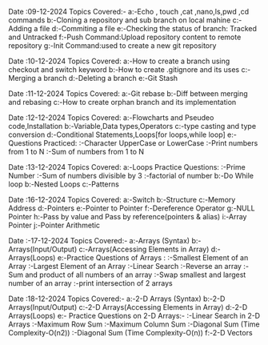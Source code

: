 Date :09-12-2024
Topics Covered:-
a:-Echo , touch ,cat ,nano,ls,pwd ,cd  commands
b:-Cloning a repository and sub branch on local mahine
c:-Adding a file
d:-Commiting a file
e:-Checking the status of branch: Tracked and Untracked
f:-Push Command:Upload repository content to remote repository
g:-Init Command:used to create a new git repository

Date :10-12-2024
Topics Covered:
a:-How to create a branch using checkout and switch keyword
b:-How to create .gitignore and its uses
c:-Merging a branch
d:-Deleting a branch
e:-Git Stash

Date :11-12-2024
Topics Covered:
a:-Git rebase
b:-Diff between merging and rebasing
c:-How to create orphan branch and its implementation

Date :12-12-2024
Topics Covered:
a:-Flowcharts and Pseudeo code,Installation
b:-Variable,Data types,Operators
c:-type casting and type conversion
d:-Conditional Statements,Loops[for loops,while loop]
e:-Questions Practiced:
  :-Character UpperCase or LowerCase
  :-Print numbers from 1 to N
  :-Sum of numbers from 1 to N
  

Date :13-12-2024
Topics Covered:
a:-Loops Practice Questions:
 :-Prime Number
 :-Sum of numbers divisible by 3
 :-factorial of number
b:-Do While loop
b:-Nested Loops
c:-Patterns

Date :16-12-2024
Topics Covered:
a:-Switch 
b:-Structure
c:-Memory Address
d:-Pointers
e:-Pointer to Pointer
f:-Dereference Operator
g:-NULL Pointer
h:-Pass by value and Pass by reference(pointers & alias)
i:-Array Pointer
j:-Pointer Arithmetic

Date :-17-12-2024
Topics Covered:-
a:-Arrays (Syntax)
b:-Arrays(Input/Output)
c:-Arrays(Accessing Elements in Array)
d:-Arrays(Loops)
e:-Practice Questions of Arrays :
  :-Smallest Element of an Array
  :-Largest  Element of an Array
  :-Linear Search
  :-Reverse an array
  :-Sum and product of all numbers of an array
  :-Swap smallest and largest number of an array
  :-print intersection of 2 arrays
  
Date :18-12-2024
Topics Covered:-
a:-2-D Arrays (Syntax)
b:-2-D Arrays(Input/Output)
c:-2-D Arrays(Accessing Elements in Array)
d:-2-D Arrays(Loops)
e:- Practice Questions on 2-D Arrays:-
  :-Linear Search in 2-D Arrays
  :-Maximum Row Sum
  :-Maximum Column Sum
  :-Diagonal Sum (Time Complexity-O(n2))
  :-Diagonal Sum (Time Complexity-O(n))
f:-2-D Vectors




